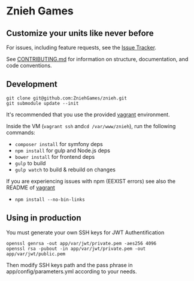 # Znieh Games
## Customize your units like never before

For issues, including feature requests, see the [Issue Tracker](https://github.com/ZniehGames/znieh/issues).

See [CONTRIBUTING.md](https://github.com/ZniehGames/znieh/tree/master/CONTRIBUTING.md) for information
on structure, documentation, and code conventions.

## Development

    git clone git@github.com:ZniehGames/znieh.git
    git submodule update --init

It's recommended that you use the provided [vagrant](https://github.com/ZniehGames/znieh-vagrant) environment.

Inside the VM (`vagrant ssh` and`cd /var/www/znieh`), run the following commands:

* `composer install` for symfony deps
* `npm install` for gulp and Node.js deps
* `bower install` for frontend deps
* `gulp`  to build
* `gulp watch`  to build & rebuild on changes

If you are experiencing issues with npm (EEXIST errors) see also the README of [vagrant](https://github.com/ZniehGames/znieh-vagrant)
* `npm install --no-bin-links`

## Using in production

You must generate your own SSH keys for JWT Authentification

    openssl genrsa -out app/var/jwt/private.pem -aes256 4096
    openssl rsa -pubout -in app/var/jwt/private.pem -out app/var/jwt/public.pem

Then modify SSH keys path and the pass phrase in app/config/parameters.yml according to your needs.
